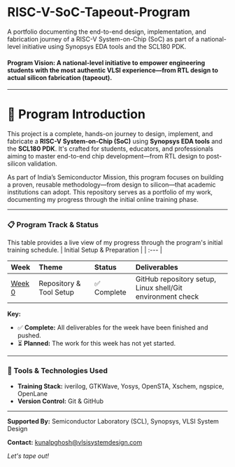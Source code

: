 # RISC-V-SoC-Tapeout-Program
A portfolio documenting the end-to-end design, implementation, and fabrication journey of a RISC-V System-on-Chip (SoC) as part of a national-level initiative using Synopsys EDA tools and the SCL180 PDK.

#### **Program Vision:** A national-level initiative to empower engineering students with the most authentic VLSI experience—from RTL design to actual silicon fabrication (tapeout).

---

# **🚀 Program Introduction**

This project is a complete, hands-on journey to design, implement, and fabricate a **RISC-V System-on-Chip (SoC)** using **Synopsys EDA tools** and the **SCL180 PDK**. It's crafted for students, educators, and professionals aiming to master end-to-end chip development—from RTL design to post-silicon validation.

As part of India’s Semiconductor Mission, this program focuses on building a proven, reusable methodology—from design to silicon—that academic institutions can adopt. This repository serves as a portfolio of my work, documenting my progress through the initial online training phase.

---

### **📋 Program Track & Status**

This table provides a live view of my progress through the program's initial training schedule.
| Initial Setup & Preparation |
| :--- |  

| Week  | Theme | Status | Deliverables |
| :----- | :--- | :--- | :--- |
| [Week 0](./Week_0/README.md) | Repository & Tool Setup | ✅ Complete | GitHub repository setup, Linux shell/Git environment check |  

**Key:**
-   ✅ **Complete:** All deliverables for the week have been finished and pushed.
-   ⏳ **Planned:** The work for this week has not yet started.

---

### **🔗 Tools & Technologies Used**

-   **Training Stack:** iverilog, GTKWave, Yosys, OpenSTA, Xschem, ngspice, OpenLane
-   **Version Control:** Git & GitHub

---

**Supported By:** Semiconductor Laboratory (SCL), Synopsys, VLSI System Design

**Contact:** kunalpghosh@vlsisystemdesign.com

*Let's tape out!*
